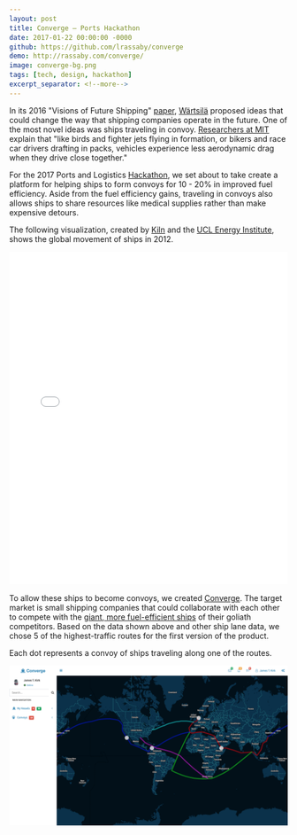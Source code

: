 ```yaml
---
layout: post
title: Converge — Ports Hackathon
date: 2017-01-22 00:00:00 -0000
github: https://github.com/lrassaby/converge
demo: http://rassaby.com/converge/
image: converge-bg.png
tags: [tech, design, hackathon]
excerpt_separator: <!--more-->
---
```

In its 2016 "Visions of Future Shipping" [paper][wartsila-visions], [Wärtsilä][wartsila] proposed ideas that could change the way
that shipping companies operate in the future. One of the most novel ideas was ships traveling in convoy. 
[Researchers at MIT][mit-study] explain that "like birds and fighter jets flying in formation, or bikers 
and race car drivers drafting in packs, vehicles experience less aerodynamic drag when they drive close together."

For the 2017 Ports and Logistics [Hackathon][hackathon], we set about to take create a platform for helping
ships to form convoys for 10 - 20% in improved fuel efficiency. <!--more--> Aside from the fuel efficiency gains, 
traveling in convoys also allows ships to share resources like medical supplies rather than make expensive detours.

The following visualization, created by [Kiln][kiln] and the [UCL Energy Institute][ucl], shows the global movement of 
ships in 2012.

<iframe src="//www.shipmap.org" style="width: 100%; height: 600px; border: 0" frameborder="0"></iframe>

To allow these ships to become convoys, we created [Converge]. The target market is small shipping companies that could 
collaborate with each other to compete with the [giant, more fuel-efficient ships][maersk-eee] 
of their goliath competitors. Based on the data shown above and other ship lane data, we chose 5 of the highest-traffic 
routes for the first version of the product.

Each dot represents a convoy of ships traveling along one of the routes.


![converge-img]


[kiln]: https://www.kiln.digital/
[maersk-eee]: https://en.wikipedia.org/wiki/Maersk_Triple_E-class_container_ship
[ucl]: http://www.bartlett.ucl.ac.uk/energy
[hackathon]: https://nyc-portshackathon.devpost.com/
[wartsila]: https://www.wartsila.com/
[wartsila-visions]: https://www.wartsila.com/media/news/06-09-2016-wartsila-presents-its-visions-of-future-shipping
[mit-study]: http://news.mit.edu/2016/driverless-truck-platoons-save-time-fuel-1221
[converge]: http://rassaby.com/converge/
[converge-img]: /assets/img/converge.png "Converge Screenshot"